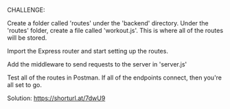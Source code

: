 CHALLENGE:

Create a folder called 'routes' under the 'backend' directory. Under the 'routes' folder, create a file called 'workout.js'. This is where all of the routes will be stored.

Import the Express router and start setting up the routes.

Add the middleware to send requests to the server in 'server.js'

Test all of the routes in Postman. If all of the endpoints connect, then you're all set to go.

Solution: https://shorturl.at/7dwU9
